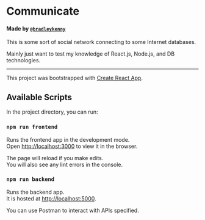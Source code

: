 # Communicate
#### Made by [`@bradleykenny`](http://github.com/bradleykenny)

This is some sort of social network connecting to some Internet databases. 

Mainly just want to test my knowledge of React.js, Node.js, and DB technologies.

---

This project was bootstrapped with [Create React App](https://github.com/facebook/create-react-app).

## Available Scripts

In the project directory, you can run:

### `npm run frontend`

Runs the frontend app in the development mode.<br />
Open [http://localhost:3000](http://localhost:3000) to view it in the browser.

The page will reload if you make edits.<br />
You will also see any lint errors in the console.

### `npm run backend`

Runs the backend app.<br />
It is hosted at [http://localhost:5000](http://localhost:5000).

You can use Postman to interact with APIs specified. 